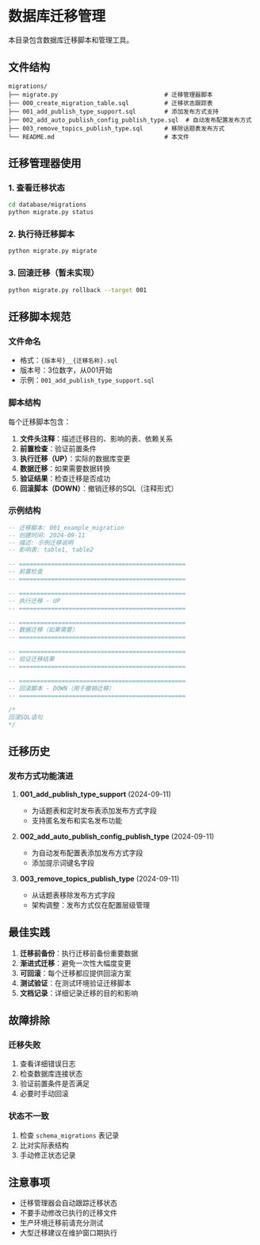 # 数据库迁移管理

本目录包含数据库迁移脚本和管理工具。

## 文件结构

```
migrations/
├── migrate.py                              # 迁移管理器脚本
├── 000_create_migration_table.sql          # 迁移状态跟踪表
├── 001_add_publish_type_support.sql        # 添加发布方式支持
├── 002_add_auto_publish_config_publish_type.sql  # 自动发布配置发布方式
├── 003_remove_topics_publish_type.sql      # 移除话题表发布方式
└── README.md                               # 本文件
```

## 迁移管理器使用

### 1. 查看迁移状态

```bash
cd database/migrations
python migrate.py status
```

### 2. 执行待迁移脚本

```bash
python migrate.py migrate
```

### 3. 回滚迁移（暂未实现）

```bash
python migrate.py rollback --target 001
```

## 迁移脚本规范

### 文件命名

- 格式：`{版本号}__{迁移名称}.sql`
- 版本号：3位数字，从001开始
- 示例：`001_add_publish_type_support.sql`

### 脚本结构

每个迁移脚本包含：

1. **文件头注释**：描述迁移目的、影响的表、依赖关系
2. **前置检查**：验证前置条件
3. **执行迁移（UP）**：实际的数据库变更
4. **数据迁移**：如果需要数据转换
5. **验证结果**：检查迁移是否成功
6. **回滚脚本（DOWN）**：撤销迁移的SQL（注释形式）

### 示例结构

```sql
-- 迁移脚本: 001_example_migration
-- 创建时间: 2024-09-11
-- 描述: 示例迁移说明
-- 影响表: table1, table2

-- ===============================================
-- 前置检查
-- ===============================================

-- ===============================================
-- 执行迁移 - UP
-- ===============================================

-- ===============================================
-- 数据迁移（如果需要）
-- ===============================================

-- ===============================================
-- 验证迁移结果
-- ===============================================

-- ===============================================
-- 回滚脚本 - DOWN（用于撤销迁移）
-- ===============================================

/*
回滚SQL语句
*/
```

## 迁移历史

### 发布方式功能演进

1. **001_add_publish_type_support** (2024-09-11)
   - 为话题表和定时发布表添加发布方式字段
   - 支持匿名发布和实名发布功能

2. **002_add_auto_publish_config_publish_type** (2024-09-11)
   - 为自动发布配置表添加发布方式字段
   - 添加提示词键名字段

3. **003_remove_topics_publish_type** (2024-09-11)
   - 从话题表移除发布方式字段
   - 架构调整：发布方式仅在配置层级管理

## 最佳实践

1. **迁移前备份**：执行迁移前备份重要数据
2. **渐进式迁移**：避免一次性大幅度变更
3. **可回滚**：每个迁移都应提供回滚方案
4. **测试验证**：在测试环境验证迁移脚本
5. **文档记录**：详细记录迁移的目的和影响

## 故障排除

### 迁移失败

1. 查看详细错误日志
2. 检查数据库连接状态
3. 验证前置条件是否满足
4. 必要时手动回滚

### 状态不一致

1. 检查 `schema_migrations` 表记录
2. 比对实际表结构
3. 手动修正状态记录

## 注意事项

- 迁移管理器会自动跟踪迁移状态
- 不要手动修改已执行的迁移文件
- 生产环境迁移前请充分测试
- 大型迁移建议在维护窗口期执行